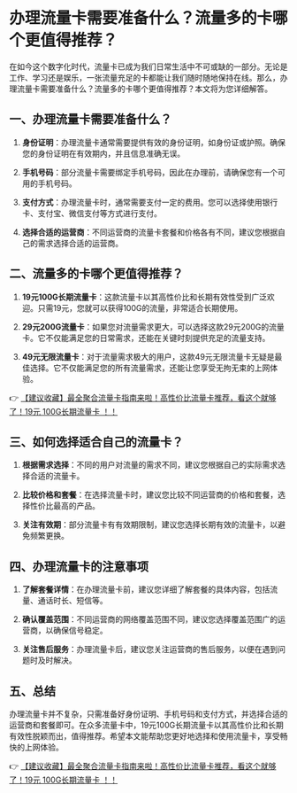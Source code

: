 # 办理流量卡需要准备什么？流量多的卡哪个更值得推荐？

在如今这个数字化时代，流量卡已成为我们日常生活中不可或缺的一部分。无论是工作、学习还是娱乐，一张流量充足的卡都能让我们随时随地保持在线。那么，办理流量卡需要准备什么？流量多的卡哪个更值得推荐？本文将为您详细解答。

## 一、办理流量卡需要准备什么？

1. **身份证明**：办理流量卡通常需要提供有效的身份证明，如身份证或护照。确保您的身份证明在有效期内，并且信息准确无误。

2. **手机号码**：部分流量卡需要绑定手机号码，因此在办理前，请确保您有一个可用的手机号码。

3. **支付方式**：办理流量卡时，通常需要支付一定的费用。您可以选择使用银行卡、支付宝、微信支付等方式进行支付。

4. **选择合适的运营商**：不同运营商的流量卡套餐和价格各有不同，建议您根据自己的需求选择合适的运营商。

## 二、流量多的卡哪个更值得推荐？

1. **19元100G长期流量卡**：这款流量卡以其高性价比和长期有效性受到广泛欢迎。只需19元，您就可以获得100G的流量，非常适合长期使用。

2. **29元200G流量卡**：如果您对流量需求更大，可以选择这款29元200G的流量卡。它不仅能满足您的日常需求，还能在关键时刻提供充足的流量支持。

3. **49元无限流量卡**：对于流量需求极大的用户，这款49元无限流量卡无疑是最佳选择。它不仅能满足您的所有流量需求，还能让您享受无拘无束的上网体验。

👉 [【建议收藏】最全聚合流量卡指南来啦！高性价比流量卡推荐，看这个就够了！19元 100G长期流量卡 ！！](https://bit.ly/Liuliangka)

## 三、如何选择适合自己的流量卡？

1. **根据需求选择**：不同的用户对流量的需求不同，建议您根据自己的实际需求选择合适的流量卡。

2. **比较价格和套餐**：在选择流量卡时，建议您比较不同运营商的价格和套餐，选择性价比最高的产品。

3. **关注有效期**：部分流量卡有有效期限制，建议您选择长期有效的流量卡，以避免频繁更换。

## 四、办理流量卡的注意事项

1. **了解套餐详情**：在办理流量卡前，建议您详细了解套餐的具体内容，包括流量、通话时长、短信等。

2. **确认覆盖范围**：不同运营商的网络覆盖范围不同，建议您选择覆盖范围广的运营商，以确保信号稳定。

3. **关注售后服务**：办理流量卡后，建议您关注运营商的售后服务，以便在遇到问题时及时解决。

## 五、总结

办理流量卡并不复杂，只需准备好身份证明、手机号码和支付方式，并选择合适的运营商和套餐即可。在众多流量卡中，19元100G长期流量卡以其高性价比和长期有效性脱颖而出，值得推荐。希望本文能帮助您更好地选择和使用流量卡，享受畅快的上网体验。

👉 [【建议收藏】最全聚合流量卡指南来啦！高性价比流量卡推荐，看这个就够了！19元 100G长期流量卡 ！！](https://bit.ly/Liuliangka)